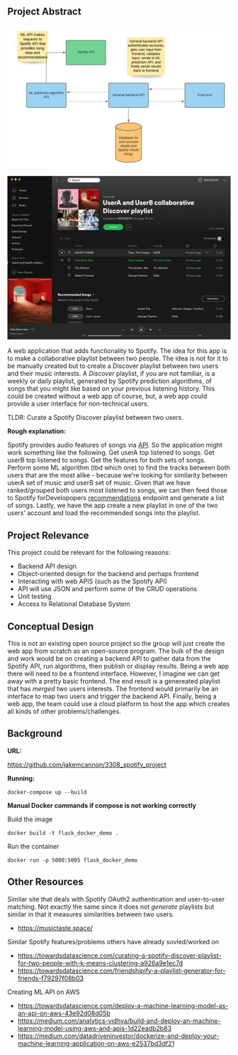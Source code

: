 ## Project Abstract

![project_diagram](images/project_diagram.png)

![Screen Shot 2020-09-12 at 12.14.54 PM](images/spotify_playlist.png)



A web application that adds functionality to Spotify. The idea for this app is to make a collaborative playlist between two people. The idea is not for it to be manually created but to create a Discover playlist between two users and their music interests. A *Discover* playlist, if you are not familiar, is a weekly or daily playlist, generated by Spotify prediction algorithms, of songs that you might like based on your previous listening history. This could be created without a web app of course, but, a web app could provide a user interface for non-technical users.



TLDR:  Curate a Spotify Discover playlist between two users.



**Rough explanation:**

Spotify provides audio features of songs via [API](https://developer.spotify.com/). So the application might work something like the following. Get userA top listened to songs. Get userB top listened to songs. Get the features for both sets of songs. Perform some ML algorithm (tbd which one) to find the tracks between both users that are the most alike - because we're looking for similarity between userA set of music and userB set of music. Given that we have ranked/grouped both users most listened to songs, we can then feed those to Spotify forDevelopopers [recommendations](https://developer.spotify.com/documentation/web-api/reference/browse/get-recommendations/) endpoint and generate a list of songs. Lastly, we have the app create a new playlist in one of the two users' account and load the recommended songs into the playlist.



## Project Relevance

This project could be relevant for the following reasons:

- Backend API design
- Object-oriented design for the backend and perhaps frontend
- Interacting with web APIS (such as the Spotify API)
- API will use JSON and perform some of the CRUD operations
- Unit testing
- Access to Relational Database System



## Conceptual Design

This is not an existing open source project so the group will just create the web app from scratch as an open-source program. The bulk of the design and work would be on creating a backend API to gather data from the Spotify API, run algorithms, then publish or display results. Being a web app there will need to be a frontend interface. However, I imagine we can get away with a pretty basic frontend. The end result is a genereated playlist that has *merged* two users interests. The frontend would primarily be an interface to map two users and trigger the backend API. Finally, being a web app, the team could use a cloud platform to host the app which creates all kinds of other problems/challenges.



## Background

**URL:**

https://github.com/jakemcannon/3308_spotify_project



**Running:**

```
docker-compose up --build
```



**Manual Docker commands if compose is not working correctly**

Build the image

```
docker build -t flask_docker_demo .
```

Run the container

```
docker run -p 5000:5005 flask_docker_demo
```





## Other Resources

Similar site that deals with Spotify OAuth2 authentication and user-to-user matching. Not exactly the same since it does not *generate* playlists but similar in that it measures similarities between two users.

- https://musictaste.space/

Similar Spotify features/problems others have already sovled/worked on

- https://towardsdatascience.com/curating-a-spotify-discover-playlist-for-two-people-with-k-means-clustering-a926a9e1ec7d
- https://towardsdatascience.com/friendshipify-a-playlist-generator-for-friends-f79297f08b03



Creating ML API on AWS

- https://towardsdatascience.com/deploy-a-machine-learning-model-as-an-api-on-aws-43e92d08d05b
- https://medium.com/analytics-vidhya/build-and-deploy-an-machine-learning-model-using-aws-and-apis-1d22eadb2b83
- https://medium.com/datadriveninvestor/dockerize-and-deploy-your-machine-learning-application-on-aws-e2537bd3df21
